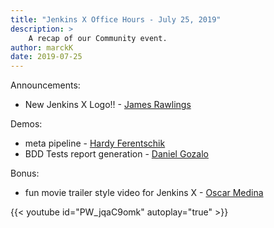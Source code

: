 ```yaml
---
title: "Jenkins X Office Hours - July 25, 2019"
description: >
    A recap of our Community event.
author: marckK
date: 2019-07-25
---
```


Announcements:

- New Jenkins X Logo!! - [James Rawlings](https://twitter.com/jdrawlings)

Demos:

- meta pipeline - [Hardy Ferentschik](https://twitter.com/fere0010)
- BDD Tests report generation - [Daniel Gozalo](https://twitter.com/Dani_GozB)

Bonus:

- fun movie trailer style video for Jenkins X - [Oscar Medina](https://twitter.com/SharePointOscar)



 {{< youtube id="PW_jqaC9omk" autoplay="true" >}}
